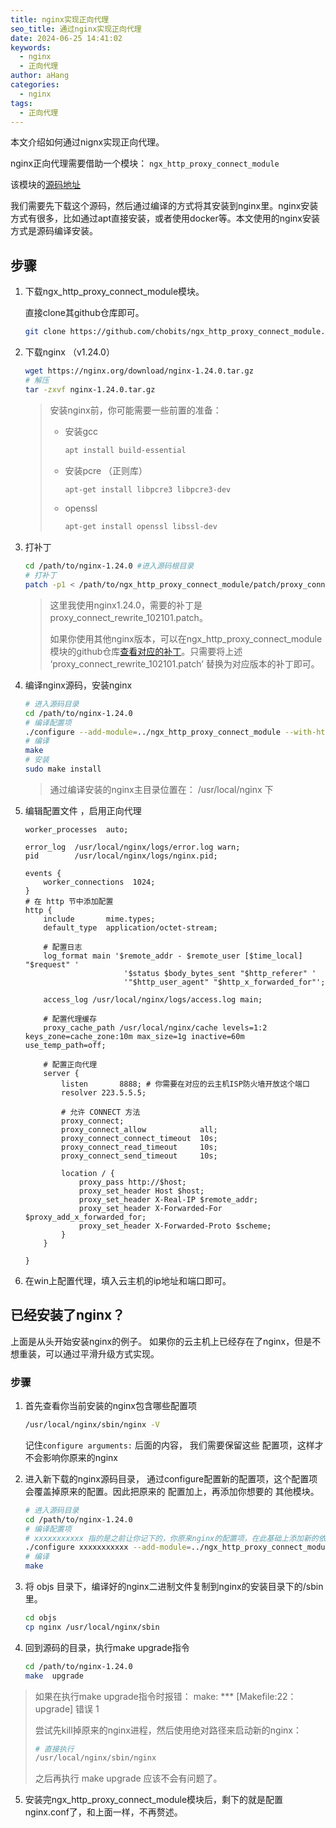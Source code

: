 ```yaml
---
title: nginx实现正向代理
seo_title: 通过nginx实现正向代理
date: 2024-06-25 14:41:02
keywords:
  - nginx
  - 正向代理
author: aHang
categories:
  - nginx
tags:
  - 正向代理
---
```


本文介绍如何通过nignx实现正向代理。

<!-- more -->

nginx正向代理需要借助一个模块： `ngx_http_proxy_connect_module`

该模块的[源码地址](https://github.com/chobits/ngx_http_proxy_connect_module)

我们需要先下载这个源码，然后通过编译的方式将其安装到nginx里。nginx安装方式有很多，比如通过apt直接安装，或者使用docker等。本文使用的nginx安装方式是源码编译安装。

## 步骤

1. 下载ngx_http_proxy_connect_module模块。

   直接clone其github仓库即可。

   ```sh
   git clone https://github.com/chobits/ngx_http_proxy_connect_module.git
   ```

2. 下载nginx （v1.24.0）

   ```sh
   wget https://nginx.org/download/nginx-1.24.0.tar.gz
   # 解压
   tar -zxvf nginx-1.24.0.tar.gz
   ```

   > 安装nginx前，你可能需要一些前置的准备：
   >
   > - 安装gcc 
   >
   >   ```sh
   >   apt install build-essential
   >   ```
   >
   > - 安装pcre （正则库）
   >
   >   ```sh
   >   apt-get install libpcre3 libpcre3-dev
   >   ```
   >
   > - openssl
   >
   >   ```sh
   >   apt-get install openssl libssl-dev
   >   ```

3. 打补丁

   ```sh
   cd /path/to/nginx-1.24.0 #进入源码根目录
   # 打补丁
   patch -p1 < /path/to/ngx_http_proxy_connect_module/patch/proxy_connect_rewrite_102101.patch
   ```

   > 这里我使用nginx1.24.0，需要的补丁是 proxy_connect_rewrite_102101.patch。
   >
   > 如果你使用其他nginx版本，可以在ngx_http_proxy_connect_module模块的github仓库[查看对应的补丁](https://github.com/chobits/ngx_http_proxy_connect_module?tab=readme-ov-file#select-patch)。只需要将上述 ‘proxy_connect_rewrite_102101.patch’ 替换为对应版本的补丁即可。

4. 编译nginx源码，安装nginx

   ```sh
   # 进入源码目录
   cd /path/to/nginx-1.24.0
   # 编译配置项
   ./configure --add-module=../ngx_http_proxy_connect_module --with-http_ssl_module
   # 编译
   make
   # 安装
   sudo make install
   ```

   > 通过编译安装的nginx主目录位置在： /usr/local/nginx 下

5. 编辑配置文件 ，启用正向代理

   ```nginx
   worker_processes  auto;
   
   error_log  /usr/local/nginx/logs/error.log warn;
   pid        /usr/local/nginx/logs/nginx.pid;
   
   events {
       worker_connections  1024;
   }
   # 在 http 节中添加配置
   http {
       include       mime.types;
       default_type  application/octet-stream;
   
       # 配置日志
       log_format main '$remote_addr - $remote_user [$time_local] "$request" '
                         '$status $body_bytes_sent "$http_referer" '
                         '"$http_user_agent" "$http_x_forwarded_for"';
   
       access_log /usr/local/nginx/logs/access.log main;
   
       # 配置代理缓存
       proxy_cache_path /usr/local/nginx/cache levels=1:2 keys_zone=cache_zone:10m max_size=1g inactive=60m use_temp_path=off;
   
       # 配置正向代理
       server {
           listen       8888; # 你需要在对应的云主机ISP防火墙开放这个端口
           resolver 223.5.5.5; 
   
           # 允许 CONNECT 方法
           proxy_connect;
           proxy_connect_allow            all;
           proxy_connect_connect_timeout  10s;
           proxy_connect_read_timeout     10s;
           proxy_connect_send_timeout     10s;
   
           location / {
               proxy_pass http://$host;
               proxy_set_header Host $host;
               proxy_set_header X-Real-IP $remote_addr;
               proxy_set_header X-Forwarded-For $proxy_add_x_forwarded_for;
               proxy_set_header X-Forwarded-Proto $scheme;
           }
       }
   
   }
   ```

6. 在win上配置代理，填入云主机的ip地址和端口即可。

## 已经安装了nginx？

上面是从头开始安装nginx的例子。 如果你的云主机上已经存在了nginx，但是不想重装，可以通过平滑升级方式实现。

### 步骤

1. 首先查看你当前安装的nginx包含哪些配置项

   ```sh
   /usr/local/nginx/sbin/nginx -V
   ```

   记住`configure arguments:` 后面的内容， 我们需要保留这些 配置项，这样才不会影响你原来的nginx

2. 进入新下载的nginx源码目录， 通过configure配置新的配置项，这个配置项会覆盖掉原来的配置。因此把原来的 配置加上，再添加你想要的 其他模块。

   ```sh
   # 进入源码目录
   cd /path/to/nginx-1.24.0
   # 编译配置项   
   # xxxxxxxxxxx 指的是之前让你记下的，你原来nginx的配置项，在此基础上添加新的依赖。
   ./configure xxxxxxxxxxx --add-module=../ngx_http_proxy_connect_module
   # 编译
   make
   ```

3. 将 objs 目录下，编译好的nginx二进制文件复制到nginx的安装目录下的/sbin里。

   ```sh
   cd objs
   cp nginx /usr/local/nginx/sbin
   ```

4. 回到源码的目录，执行make upgrade指令

   ```sh
   cd /path/to/nginx-1.24.0
   make  upgrade
   ```

> 如果在执行make upgrade指令时报错： make: *** [Makefile:22：upgrade] 错误 1
>
> 尝试先kill掉原来的nginx进程，然后使用绝对路径来启动新的nginx：
>
> ```sh
> # 直接执行
> /usr/local/nginx/sbin/nginx
> ```
>
> 之后再执行 make upgrade 应该不会有问题了。

5. 安装完ngx_http_proxy_connect_module模块后，剩下的就是配置nginx.conf了，和上面一样，不再赘述。
